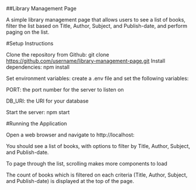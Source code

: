##Library Management Page


A simple library management page that allows users to see a list of books, filter the list based on Title, Author, Subject, and Publish-date, and perform paging on the list.

#Setup Instructions


Clone the repository from Github: git clone https://github.com/username/library-management-page.git
Install dependencies: npm install

Set environment variables: create a .env file and set the following variables:

PORT: the port number for the server to listen on

DB_URI: the URI for your database

Start the server: npm start

#Running the Application

Open a web browser and navigate to http://localhost:<PORT>

You should see a list of books, with options to filter by Title, Author, Subject, and Publish-date.

To page through the list, scrolling makes more components to load

The count of books which is filtered on each criteria (Title, Author, Subject, and Publish-date) is displayed at the top of the page.

